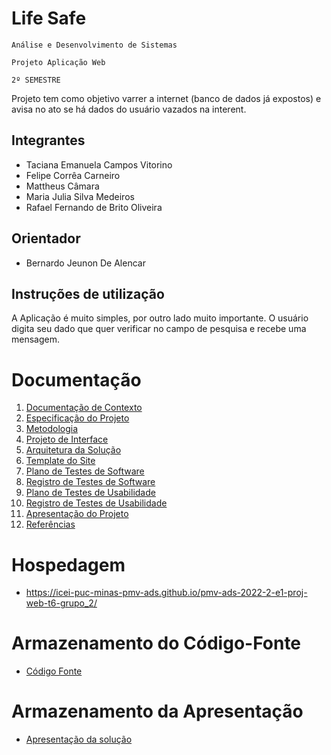 # Life Safe

`Análise e Desenvolvimento de Sistemas`

`Projeto Aplicação Web`

`2º SEMESTRE`

Projeto tem como objetivo varrer a internet (banco de dados já expostos) e avisa no ato se há dados do usuário vazados na interent.

## Integrantes

* Taciana Emanuela Campos Vitorino
* Felipe Corrêa Carneiro
* Mattheus Câmara
* Maria Julia Silva Medeiros 
* Rafael Fernando de Brito Oliveira

## Orientador

* Bernardo Jeunon De Alencar

## Instruções de utilização

A Aplicação é muito simples, por outro lado muito importante. O usuário digita seu dado que quer verificar no campo de pesquisa e recebe uma mensagem.

# Documentação

<ol>
<li><a href="docs/01-Documentação de Contexto.md"> Documentação de Contexto</a></li>
<li><a href="docs/02-Especificação do Projeto.md"> Especificação do Projeto</a></li>
<li><a href="docs/03-Metodologia.md"> Metodologia</a></li>
<li><a href="docs/04-Projeto de Interface.md"> Projeto de Interface</a></li>
<li><a href="docs/05-Arquitetura da Solução.md"> Arquitetura da Solução</a></li>
<li><a href="docs/06-06-Template Padrão da Aplicação.md"> Template do Site</a></li>
<li><a href="docs/07=8-Plano de Testes de Software.md"> Plano de Testes de Software</a></li>
<li><a href="docs/09-Registro de Testes de Software.md"> Registro de Testes de Software</a></li>
<li><a href="docs/10=11-Plano de Testes de Usabilidade.md"> Plano de Testes de Usabilidade</a></li>
<li><a href="docs/12-Registro de Testes de Usabilidade.md"> Registro de Testes de Usabilidade</a></li>
<li><a href="docs/13-Apresentação do Projeto.md"> Apresentação do Projeto</a></li>
<li><a href="docs/13-Referências.md"> Referências</a></li>
</ol>

# Hospedagem

* https://icei-puc-minas-pmv-ads.github.io/pmv-ads-2022-2-e1-proj-web-t6-grupo_2/ 

# Armazenamento do Código-Fonte

* <a href="src/README.md">Código Fonte</a>

# Armazenamento da Apresentação

* <a href="presentation/README.md">Apresentação da solução</a>
